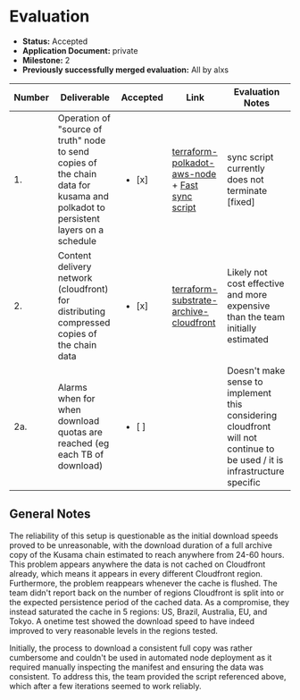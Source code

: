 # Evaluation

- **Status:** Accepted
- **Application Document:** private
- **Milestone:** 2
- **Previously successfully merged evaluation:** All by alxs

| Number | Deliverable | Accepted | Link | Evaluation Notes |
| ------ | ----------- | -------- | ---- |----------------- |
| 1.     | Operation of "source of truth" node to send copies of the chain data for kusama and polkadot to persistent layers on a schedule |<ul><li>[x] </li></ul> | [terraform-polkadot-aws-node](https://github.com/geometry-labs/terraform-polkadot-aws-node) + [Fast sync script](https://github.com/geometry-labs/substrate-meta/blob/main/sync/archive_download.sh) | sync script currently does not terminate [fixed]
| 2.     | Content delivery network (cloudfront) for distributing compressed copies of the chain data |<ul><li>[x] </li></ul> | [terraform-substrate-archive-cloudfront](https://github.com/geometry-labs/terraform-substrate-archive-cloudfront) | Likely not cost effective and more expensive than the team initially estimated
| 2a.    | Alarms when for when download quotas are reached (eg each TB of download) |<ul><li>[ ] </li></ul> | | Doesn't make sense to implement this considering cloudfront will not continue to be used / it is infrastructure specific

## General Notes

The reliability of this setup is questionable as the initial download speeds proved to be unreasonable, with the download duration of a full archive copy of the Kusama chain estimated to reach anywhere from 24-60 hours.
This problem appears anywhere the data is not cached on Cloudfront already, which means it appears in every different Cloudfront region.
Furthermore, the problem reappears whenever the cache is flushed.
The team didn't report back on the number of regions Cloudfront is split into or the expected persistence period of the cached data.
As a compromise, they instead saturated the cache in 5 regions: US, Brazil, Australia, EU, and Tokyo.
A onetime test showed the download speed to have indeed improved to very reasonable levels in the regions tested.

Initially, the process to download a consistent full copy was rather cumbersome and couldn't be used in automated node deployment as it required manually inspecting the manifest and ensuring the data was consistent.
To address this, the team provided the script referenced above, which after a few iterations seemed to work reliably.
